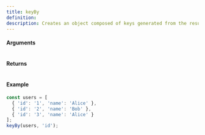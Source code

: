 ```yaml
---
title: keyBy
definition: 
description: Creates an object composed of keys generated from the results of running each element of collection thru iteratee.
---
```



#### Arguments


```bash

```


#### Returns


```bash

```


#### Example


```ts
const users = [  { 'id': '1', 'name': 'Alice' },  { 'id': '2', 'name': 'Bob' },  { 'id': '3', 'name': 'Alice' }];keyBy(users, 'id');
```